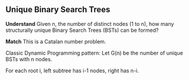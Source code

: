 ## Unique Binary Search Trees
**Understand**
Given n, the number of distinct nodes (1 to n), how many structurally unique Binary Search Trees (BSTs) can be formed?

**Match**
This is a Catalan number problem.

Classic Dynamic Programming pattern:
Let G(n) be the number of unique BSTs with n nodes.

For each root i, left subtree has i-1 nodes, right has n-i.

